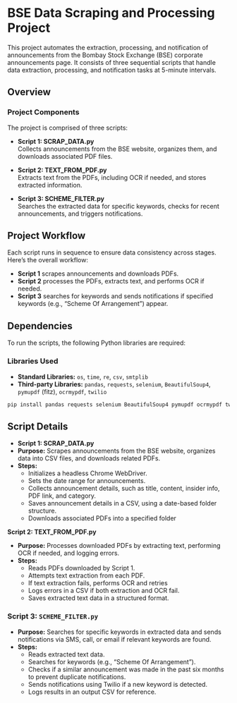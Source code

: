 # BSE Data Scraping and Processing Project
This project automates the extraction, processing, and notification of announcements from the Bombay Stock Exchange (BSE) corporate announcements page. It consists of three sequential scripts that handle data extraction, processing, and notification tasks at 5-minute intervals.

## Overview
### Project Components
The project is comprised of three scripts:

- **Script 1: SCRAP_DATA.py**  
  Collects announcements from the BSE website, organizes them, and downloads associated PDF files.

- **Script 2: TEXT_FROM_PDF.py**  
  Extracts text from the PDFs, including OCR if needed, and stores extracted information.

- **Script 3: SCHEME_FILTER.py**  
  Searches the extracted data for specific keywords, checks for recent announcements, and triggers notifications.

## Project Workflow

Each script runs in sequence to ensure data consistency across stages. Here’s the overall workflow:

- **Script 1** scrapes announcements and downloads PDFs.
- **Script 2** processes the PDFs, extracts text, and performs OCR if needed.
- **Script 3** searches for keywords and sends notifications if specified keywords (e.g., “Scheme Of Arrangement”) appear.

## Dependencies
To run the scripts, the following Python libraries are required:
### Libraries Used

- **Standard Libraries:** `os`, `time`, `re`, `csv`, `smtplib`
- **Third-party Libraries:** `pandas`, `requests`, `selenium`, `BeautifulSoup4`, `pymupdf` (fitz), `ocrmypdf`, `twilio`

```python
pip install pandas requests selenium BeautifulSoup4 pymupdf ocrmypdf twilio
```
## Script Details

- **Script 1: SCRAP_DATA.py**
- **Purpose:** Scrapes announcements from the BSE website, organizes data into CSV files, and downloads related PDFs.
- **Steps:**
  - Initializes a headless Chrome WebDriver.
  - Sets the date range for announcements.
  - Collects announcement details, such as title, content, insider info, PDF link, and category.
  - Saves announcement details in a CSV, using a date-based folder structure.
  - Downloads associated PDFs into a specified folder
    
**Script 2: TEXT_FROM_PDF.py** 
- **Purpose:** Processes downloaded PDFs by extracting text, performing OCR if needed, and logging errors.
- **Steps:**
  - Reads PDFs downloaded by Script 1.
  - Attempts text extraction from each PDF.
  - If text extraction fails, performs OCR and retries
  - Logs errors in a CSV if both extraction and OCR fail.
  - Saves extracted text data in a structured format.
### Script 3: `SCHEME_FILTER.py`

- **Purpose:** Searches for specific keywords in extracted data and sends notifications via SMS, call, or email if relevant keywords are found.
- **Steps:**
  - Reads extracted text data.
  - Searches for keywords (e.g., “Scheme Of Arrangement”).
  - Checks if a similar announcement was made in the past six months to prevent duplicate notifications.
  - Sends notifications using Twilio if a new keyword is detected.
  - Logs results in an output CSV for reference.
    
 
